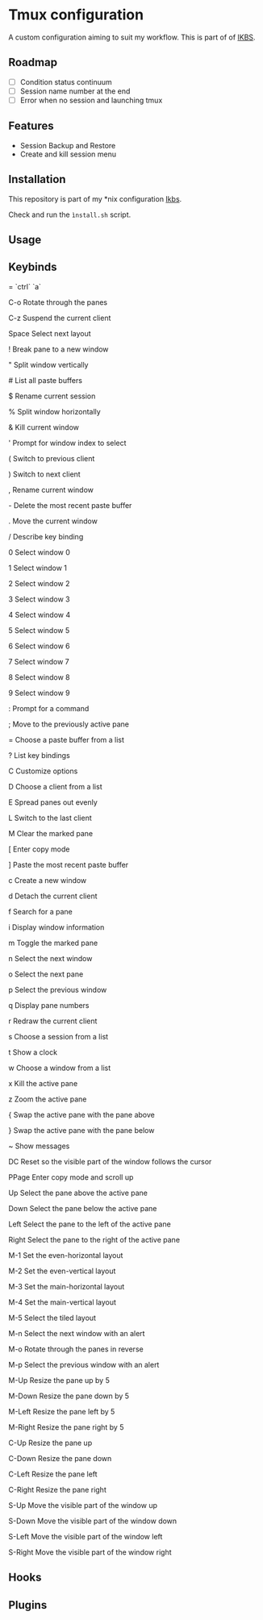 # Tmux configuration

A custom configuration aiming to suit my workflow.
This is part of of [IKBS](https://github.com/alexandrelamberty/ikbs).

## Roadmap

- [ ] Condition status continuum
- [ ] Session name number at the end
- [ ] Error when no session and launching tmux

## Features

- Session Backup and Restore
- Create and kill session menu

## Installation

This repository is part of my *nix configuration [Ikbs]().

Check and run the `ìnstall.sh` script.

## Usage

## Keybinds

<p> = `ctrl` `a`

<p> C-o     Rotate through the panes
<p> C-z     Suspend the current client
<p> Space   Select next layout
<p> !       Break pane to a new window
<p> "       Split window vertically
<p> #       List all paste buffers
<p> $       Rename current session
<p> %       Split window horizontally
<p> &       Kill current window
<p> '       Prompt for window index to select
<p> (       Switch to previous client
<p> )       Switch to next client
<p> ,       Rename current window
<p> -       Delete the most recent paste buffer
<p> .       Move the current window
<p> /       Describe key binding
<p> 0       Select window 0
<p> 1       Select window 1
<p> 2       Select window 2
<p> 3       Select window 3
<p> 4       Select window 4
<p> 5       Select window 5
<p> 6       Select window 6
<p> 7       Select window 7
<p> 8       Select window 8
<p> 9       Select window 9
<p> :       Prompt for a command
<p> ;       Move to the previously active pane
<p> =       Choose a paste buffer from a list
<p> ?       List key bindings
<p> C       Customize options
<p> D       Choose a client from a list
<p> E       Spread panes out evenly
<p> L       Switch to the last client
<p> M       Clear the marked pane
<p> [       Enter copy mode
<p> ]       Paste the most recent paste buffer
<p> c       Create a new window
<p> d       Detach the current client
<p> f       Search for a pane
<p> i       Display window information
<p> m       Toggle the marked pane
<p> n       Select the next window
<p> o       Select the next pane
<p> p       Select the previous window
<p> q       Display pane numbers
<p> r       Redraw the current client
<p> s       Choose a session from a list
<p> t       Show a clock
<p> w       Choose a window from a list
<p> x       Kill the active pane
<p> z       Zoom the active pane
<p> {       Swap the active pane with the pane above
<p> }       Swap the active pane with the pane below
<p> ~       Show messages
<p> DC      Reset so the visible part of the window follows the cursor
<p> PPage   Enter copy mode and scroll up
<p> Up      Select the pane above the active pane
<p> Down    Select the pane below the active pane
<p> Left    Select the pane to the left of the active pane
<p> Right   Select the pane to the right of the active pane
<p> M-1     Set the even-horizontal layout
<p> M-2     Set the even-vertical layout
<p> M-3     Set the main-horizontal layout
<p> M-4     Set the main-vertical layout
<p> M-5     Select the tiled layout
<p> M-n     Select the next window with an alert
<p> M-o     Rotate through the panes in reverse
<p> M-p     Select the previous window with an alert
<p> M-Up    Resize the pane up by 5
<p> M-Down  Resize the pane down by 5
<p> M-Left  Resize the pane left by 5
<p> M-Right Resize the pane right by 5
<p> C-Up    Resize the pane up
<p> C-Down  Resize the pane down
<p> C-Left  Resize the pane left
<p> C-Right Resize the pane right
<p> S-Up    Move the visible part of the window up
<p> S-Down  Move the visible part of the window down
<p> S-Left  Move the visible part of the window left
<p> S-Right Move the visible part of the window right

## Hooks

## Plugins


